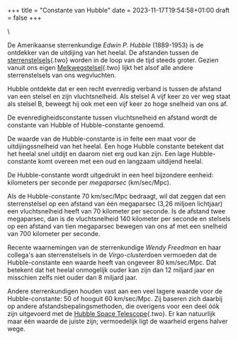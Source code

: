 +++
title = "Constante van Hubble"
date = 2023-11-17T19:54:58+01:00
draft = false
+++

\

De Amerikaanse sterrenkundige *Edwin P. Hubble* (1889-1953) is de
ontdekker van de uitdijing van het heelal. De afstanden tussen de
[sterrenstelsels](sterrenstelsel.html){.two} worden in de loop van de
tijd steeds groter. Gezien vanuit ons eigen
[Melkwegstelsel](melkwegs.html){.two} lijkt het alsof alle andere
sterrenstelsels van ons wegvluchten.

Hubble ontdekte dat er een recht evenredig verband is tussen de afstand
van een stelsel en zijn vluchtsnelheid. Als stelsel A vijf keer zo ver
weg staat als stelsel B, beweegt hij ook met een vijf keer zo hoge
snelheid van ons af.

De evenredigheidsconstante tussen vluchtsnelheid en afstand wordt de
constante van Hubble of Hubble-constante genoemd.

De waarde van de Hubble-constante is in feite een maat voor de
uitdijingssnelheid van het heelal. Een hoge Hubble constante betekent
dat het heelal snel uitdijt en daarom niet erg oud kan zijn. Een lage
Hubble-constante komt overeen met een oud en langzaam uitdijend heelal.

De Hubble-constante wordt uitgedrukt in een heel bijzondere eenheid:
kilometers per seconde per *megaparsec* (km/sec/Mpc).

Als de Hubble-constante 70 km/sec/Mpc bedraagt, wil dat zeggen dat een
sterrenstelsel op een afstand van één megaparsec (3,26 miljoen
lichtjaar) een vluchtsnelheid heeft van 70 kilometer per seconde. Is de
afstand twee megaparsec, dan is de vluchtsnelheid 140 kilometer per
seconde en stelsels op een afstand van tien megaparsec bewegen van ons
af met een snelheid van 700 kilometer per seconde.

Recente waarnemingen van de sterrenkundige *Wendy Freedman* en haar
collega\'s aan sterrenstelsels in de *Virgo-cluster*doen vermoeden dat
de Hubble-constante een waarde heeft van ongeveer 80 km/sec/Mpc. Dat
betekent dat het heelal onmogelijk ouder kan zijn dan 12 miljard jaar en
misschien zelfs niet ouder dan 8 miljard jaar.

Andere sterrenkundigen houden vast aan een veel lagere waarde voor de
Hubble-constante: 50 of hooguit 60 km/sec/Mpc. Zij baseren zich daarbij
op andere afstandsbepalingsmethoden, die overigens voor een deel óók
zijn uitgevoerd met de [Hubble Space Telescope](hst.html){.two}. Er kan
natuurlijk maar één waarde de juiste zijn; vermoedelijk ligt de waarheid
ergens halver wege.
